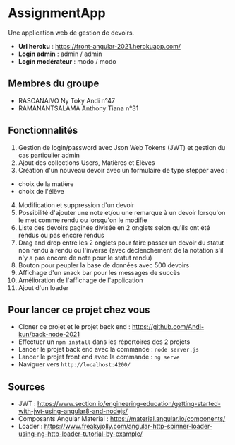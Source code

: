 # AssignmentApp
Une application web de gestion de devoirs.
* **Url heroku** : https://front-angular-2021.herokuapp.com/
* **Login admin** : admin / admin
* **Login modérateur** : modo / modo

## Membres du groupe
* RASOANAIVO Ny Toky Andi n°47
* RAMANANTSALAMA Anthony Tiana  n°31

## Fonctionnalités
1. Gestion de login/password avec Json Web Tokens (JWT) et gestion du cas particulier admin
2. Ajout des collections Users, Matières et Elèves
3. Création d'un nouveau devoir avec un formulaire de type stepper avec :
* choix de la matière
* choix de l'élève
4. Modification et suppression d'un devoir
5. Possibilité d'ajouter une note et/ou une remarque à un devoir lorsqu'on le met comme rendu ou lorsqu'on le modifie
6. Liste des devoirs paginée divisée en 2 onglets selon qu'ils ont été rendus ou pas encore rendus
7. Drag and drop entre les 2 onglets pour faire passer un devoir du statut non rendu à rendu ou l'inverse (avec déclenchement de la notation s'il n'y a pas encore de note pour le statut rendu)
8. Bouton pour peupler la base de données avec 500 devoirs
9. Affichage d'un snack bar pour les messages de succès
10. Amélioration de l'affichage de l'application
11. Ajout d'un loader

## Pour lancer ce projet chez vous 

* Cloner ce projet et le projet back end : https://github.com/Andi-kun/back-node-2021
* Effectuer un `npm install` dans les répertoires des 2 projets
* Lancer le projet back end avec la commande : `node server.js`
* Lancer le projet front end avec la commande : `ng serve`
* Naviguer vers `http://localhost:4200/`

## Sources 
* JWT : https://www.section.io/engineering-education/getting-started-with-jwt-using-angular8-and-nodejs/
* Composants Angular Material : https://material.angular.io/components/
* Loader : https://www.freakyjolly.com/angular-http-spinner-loader-using-ng-http-loader-tutorial-by-example/
